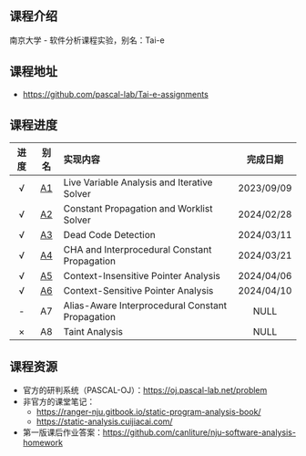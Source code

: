 ## 课程介绍

南京大学 - 软件分析课程实验，别名：Tai-e

## 课程地址

- https://github.com/pascal-lab/Tai-e-assignments

## 课程进度

| 进度  |          别名          | 实现内容                                             |    完成日期    |
| :-: | :------------------: | :----------------------------------------------- | :--------: |
|  √  | [A1](./A1/README.md) | Live Variable Analysis and Iterative Solver      | 2023/09/09 |
|  √  | [A2](./A2/README.md) | Constant Propagation and Worklist Solver         | 2024/02/28 |
|  √  | [A3](./A3/README.md) | Dead Code Detection                              | 2024/03/11 |
|  √  | [A4](./A4/README.md) | CHA and Interprocedural Constant Propagation     | 2024/03/21 |
|  √  | [A5](./A5/README.md) | Context-Insensitive Pointer Analysis             | 2024/04/06 |
|  √  | [A6](./A6/README.md) | Context-Sensitive Pointer Analysis               | 2024/04/10 |
|  -  |          A7          | Alias-Aware Interprocedural Constant Propagation |    NULL    |
|  ×  |          A8          | Taint Analysis                                   |    NULL    |

## 课程资源

- 官方的研判系统（PASCAL-OJ）：https://oj.pascal-lab.net/problem
- 非官方的课堂笔记：
  - https://ranger-nju.gitbook.io/static-program-analysis-book/
  - https://static-analysis.cuijiacai.com/
- 第一版课后作业答案：https://github.com/canliture/nju-software-analysis-homework
